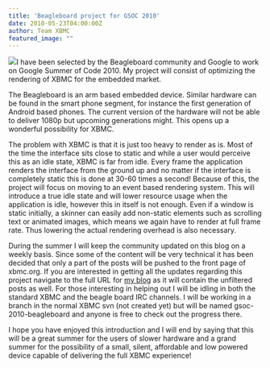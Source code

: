 ```yaml
---
title: 'Beagleboard project for GSOC 2010'
date: 2010-05-23T04:00:00Z
author: Team XBMC
featured_image: ""
---
```

![](/sites/default/files/uploads/beagle-76x101.png)I have been selected by the Beagleboard community and Google to work on Google Summer of Code 2010. My project will consist of optimizing the rendering of XBMC for the embedded market.

 The Beagleboard is an arm based embedded device. Similar hardware can be found in the smart phone segment, for instance the first generation of Android based phones. The current version of the hardware will not be able to deliver 1080p but upcoming generations might. This opens up a wonderful possibility for XBMC.

 The problem with XBMC is that it is just too heavy to render as is. Most of the time the interface sits close to static and while a user would perceive this as an idle state, XBMC is far from idle. Every frame the application renders the interface from the ground up and no matter if the interface is completely static this is done at 30-60 times a second! Because of this, the project will focus on moving to an event based rendering system. This will introduce a true idle state and will lower resource usage when the application is idle, however this in itself is not enough. Even if a window is static initially, a skinner can easily add non-static elements such as scrolling text or animated images, which means we again have to render at full frame rate. Thus lowering the actual rendering overhead is also necessary.

 During the summer I will keep the community updated on this blog on a weekly basis. Since some of the content will be very technical it has been decided that only a part of the posts will be pushed to the front page of xbmc.org. If you are interested in getting all the updates regarding this project navigate to the full URL for [my blog](/author/topfs2) as it will contain the unfiltered posts as well. For those interesting in helping out I will be idling in both the standard XBMC and the beagle board IRC channels. I will be working in a branch in the normal XBMC svn (not created yet) but will be named gsoc-2010-beagleboard and anyone is free to check out the progress there.

 I hope you have enjoyed this introduction and I will end by saying that this will be a great summer for the users of slower hardware and a grand summer for the possibility of a small, silent, affordable and low powered device capable of delivering the full XBMC experience!

 